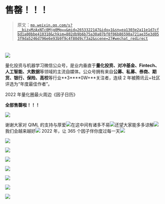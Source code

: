# 售罄！！！

> 原文：[`mp.weixin.qq.com/s?__biz=MzAxNTc0Mjg0Mg==&mid=2653322147&idx=1&sn=ea1303e2a11e1d7cfbd1a00bbe410310&chksm=802db9b6b75a30a07bf0f06b86590a721ae35e3d053f9da5246d796e6e93b9f9c4f80d9cf3a2&scene=27#wechat_redirect`](http://mp.weixin.qq.com/s?__biz=MzAxNTc0Mjg0Mg==&mid=2653322147&idx=1&sn=ea1303e2a11e1d7cfbd1a00bbe410310&chksm=802db9b6b75a30a07bf0f06b86590a721ae35e3d053f9da5246d796e6e93b9f9c4f80d9cf3a2&scene=27#wechat_redirect)

# 

![](img/817c601fc026ccfe2ee840069c1e016b.png)

量化投资与机器学习微信公众号，是业内垂直于**量化投资、对冲基金、Fintech、人工智能、大数据**等领域的主流自媒体。公众号拥有来自**公募、私募、券商、期货、银行、保险、高校**等行业**3****0W+**关注者，连续 2 年被腾讯云+社区评选为“年度最佳作者”。

2022 年量化圈最火周边《因子日历》

**全部售罄啦！！！**

![](img/e2f9a23842ba1661e12f9fa9a249bda6.png)

谢谢大家对 QIML 的支持与厚爱![](img/b78108c3dfe8348845aee4102e197c9e.png)在这中间有诸多不易![](img/d90c1141651191d432e51fe4713c29a4.png)还望大家能多多谅解![](img/6c0b89ce3547c387ee7ad0b5e59667f7.png)我们会越来越好![](img/2a838bfc81e25619e732618f6f4216f1.png)
2022 年，让 365 个因子伴你度过每一天![](img/85479ac5039d941f7ff4e84872458b89.png)

![](img/c584f82ea52542587108c778d96e78ee.png)

![](img/4b5abb2a589937c4bdce1fad0f0703a5.png)

![](img/c880ccd8e7190c6bd9e23211f195badc.png)

![](img/f52800af76b46deaff6a373f82bb5c72.png)

![](img/d7586b26b7874d1f764cb45b0015b2f2.png)

![](img/30a295335294bec8abf8362bc2ddcfa4.png)

![](img/b5a96ba6b0687ea1d54f0cfd6b70e7c8.png)
